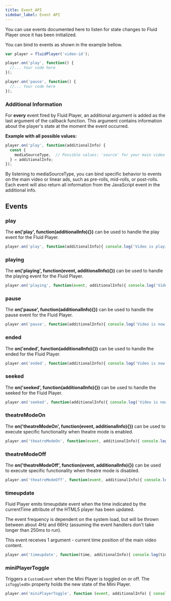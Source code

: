```yaml
---
title: Event API
sidebar_label: Event API
---
```


You can use events documented here to listen for state changes to Fluid Player
once it has been initialized.

You can bind to events as shown in the example bellow.

```javascript
var player = fluidPlayer('video-id');

player.on('play', function() {
  //... Your code here
});

player.on('pause', function() {
  //... Your code here
});
```

### Additional Information

For **every** event fired by Fluid Player, an additional argument is added as the last argument of the callback function.
This argument contains information about the player's state at the moment the event occurred.

**Example with all possible values:**

```javascript
player.on('play', function(additionalInfo) {
  const {
    mediaSourceType,  // Possible values: 'source' for your main video source, and 'preRoll', 'midRoll', 'postRoll' for Linear ad playback.
  } = additionalInfo;
});
```

By listening to mediaSourceType, you can bind specific behavior to events on the main video or linear ads, such as pre-rolls, mid-rolls, or post-rolls.
Each event will also return all information from the JavaScript event in the additional info.
## Events

### play
The **on('play', function(additionalInfo){})** can be used to handle the play event for the Fluid Player.

```javascript
player.on('play', function(additionalInfo){ console.log('Video is playing'); });
```

### playing
The **on('playing', function(event, additionalInfo){})** can be used to handle the playing event for the Fluid Player.

```javascript
player.on('playing', function(event, additionalInfo){ console.log('Video is now playing'); });
```

### pause
The **on('pause', function(additionalInfo){})** can be used to handle the pause event for the Fluid Player.

```javascript
player.on('pause', function(additionalInfo){ console.log('Video is now paused'); });
```

### ended
The **on('ended', function(additionalInfo){})** can be used to handle the ended for the Fluid Player.

```javascript
player.on('ended', function(additionalInfo){ console.log('Video is now ended'); });
```

### seeked
The **on('seeked', function(additionalInfo){})** can be used to handle the seeked for the Fluid Player.

```javascript
player.on('seeked', function(additionalInfo){ console.log('Video is now seeked'); });
```

### theatreModeOn
The **on('theatreModeOn', function(event, additionalInfo){})** can be used to execute specific functionality when theatre mode is enabled.

```javascript
player.on('theatreModeOn', function(event, additionalInfo){ console.log('Theatre mode is enabled'); });
```

### theatreModeOff
The **on('theatreModeOff', function(event, additionalInfo){})** can be used to execute specific functionality when theatre mode is disabled.

```javascript
player.on('theatreModeOff', function(event, additionalInfo){ console.log('Theatre mode is disabled'); });
```

### timeupdate
Fluid Player emits timeupdate event when the time indicated by the currentTime 
attribute of the HTML5 player has been updated.
                                            
The event frequency is dependent on the system load, but will be thrown between about 4Hz and 66Hz (assuming the
event handlers don't take longer than 250ms to run).
 
This event receives 1 argument - current time position of the main video content.

```javascript
player.on('timeupdate', function(time, additionalInfo){ console.log(time); });
```

### miniPlayerToggle

Triggers a `CustomEvent` when the Mini Player is toggled on or off. The `isToggledOn` property holds the new state of
the Mini Player.

```javascript
player.on('miniPlayerToggle', function (event, additionalInfo) { console.log(event.detail.isToggledOn) });
```
